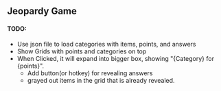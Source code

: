 ## Jeopardy Game

#### TODO:
- Use json file to load categories with items, points, and answers
- Show Grids with points and categories on top
- When Clicked, it will expand into bigger box, showing "{Category} for {points}".
    - Add button(or hotkey) for revealing answers
    - grayed out items in the grid that is already revealed.
